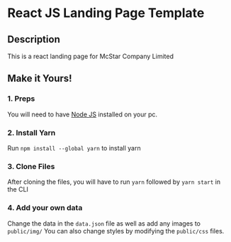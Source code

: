 # React JS Landing Page Template

## Description
This is a react landing page for McStar Company Limited

## Make it Yours!
### 1. Preps
You will need to have <a href="https://nodejs.org/">Node JS</a> installed on your pc.

### 2. Install Yarn
Run ```npm install --global yarn``` to install yarn

### 3. Clone Files
After cloning the files, you will have to run ```yarn``` followed by ```yarn start``` in the CLI

### 4. Add your own data 
Change the data in the ```data.json``` file as well as add any images to ```public/img/```
You can also change styles by modifying the ```public/css``` files.
